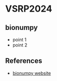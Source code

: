 # VSRP2024

## bionumpy

- point 1
- point 2

## References
- [bionumpy website](https://bionumpy.github.io/bionumpy/)
